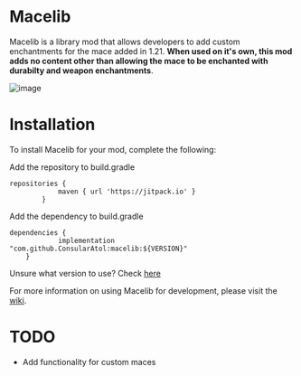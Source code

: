 # Macelib
Macelib is a library mod that allows developers to add custom enchantments for the mace added in 1.21. **When used on it's own, this mod adds no content other than allowing the mace to be enchanted with durabilty and weapon enchantments**.

![image](https://github.com/ConsularAtol/macelib/assets/83845237/5548e466-ac0b-43e7-ad19-83aaabad804e)

# Installation
To install Macelib for your mod, complete the following:

Add the repository to build.gradle
```
repositories {
			maven { url 'https://jitpack.io' }
		}
```
Add the dependency to build.gradle
```
dependencies {
	        implementation "com.github.ConsularAtol:macelib:${VERSION}"
	}
```
Unsure what version to use? Check [here](https://jitpack.io/#ConsularAtol/macelib)

For more information on using Macelib for development, please visit the [wiki](https://github.com/ConsularAtol/macelib/wiki).

# TODO
- Add functionality for custom maces
